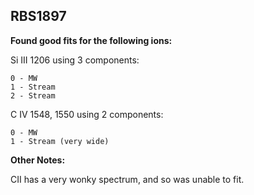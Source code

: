 ## RBS1897
**Found good fits for the following ions:**

Si III 1206 using 3 components:
```
0 - MW
1 - Stream
2 - Stream
```

C IV 1548, 1550 using 2 components:
``` 
0 - MW
1 - Stream (very wide)
```
**Other Notes:**

CII has a very wonky spectrum, and so was unable to fit.

